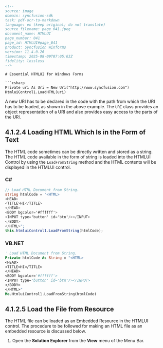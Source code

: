 ```html
<!-- 
source: image
domain: syncfusion-sdk
task: pdf-ocr-to-markdown
language: en (keep original; do not translate)
source_filename: page_041.jpeg
document_name: HTMLUI
page_number: 041
page_id: HTMLUI#page_041
product: Syncfusion Winforms
version: 11.4.0.26
timestamp: 2025-08-09T07:05:03Z
fidelity: lossless
-->

# Essential HTMLUI for Windows Forms

```csharp
Private uri As Uri = New Uri("http://www.syncfusion.com")
HtmluiControl1.LoadHTML(uri)
```

A new URI has to be declared in the code with the path from which the URI has to be loaded, as shown in the above example. The `URI` class provides an object representation of a URI and also provides easy access to the parts of the URI.

## 4.1.2.4 Loading HTML Which Is in the Form of Text

The HTML code sometimes can be directly written and stored as a string. The HTML code available in the form of string is loaded into the HTMLUI Control by using the `LoadFromString` method and the HTML contents will be displayed in the HTMLUI control.

### C#

```csharp
// Load HTML Document from String.
string htmlCode = "<HTML>
<HEAD>
<TITLE>HI</TITLE>
</HEAD>
<BODY bgcolor='#ffffff'>
<INPUT type='button' id='btn'/></INPUT>
</BODY>
</HTML>";
this.htmluiControl1.LoadFromString(htmlCode);
```

### VB.NET

```vb
' Load HTML Document from String.
Private htmlCode As String = "<HTML>
<HEAD>
<TITLE>HI</TITLE>
</HEAD>
<BODY bgcolor='#ffffff'>
<INPUT type='button' id='btn'/></INPUT>
</BODY>
</HTML>"
Me.HtmluiControl1.LoadFromString(htmlCode)
```

## 4.1.2.5 Load the File from Resource

The HTML file can be loaded as an Embedded Resource in the HTMLUI control. The procedure to be followed for making an HTML file as an embedded resource is discussed below.

1. Open the **Solution Explorer** from the **View** menu of the Menu Bar.

<!-- tags: [Syncfusion Winforms, HTMLUI, URI, LoadFromString, Embedded Resource] keywords: [HTMLUI Control, URI Representation, Load HTML from String, Embedded Resource, Solution Explorer, Menu Bar] -->
```